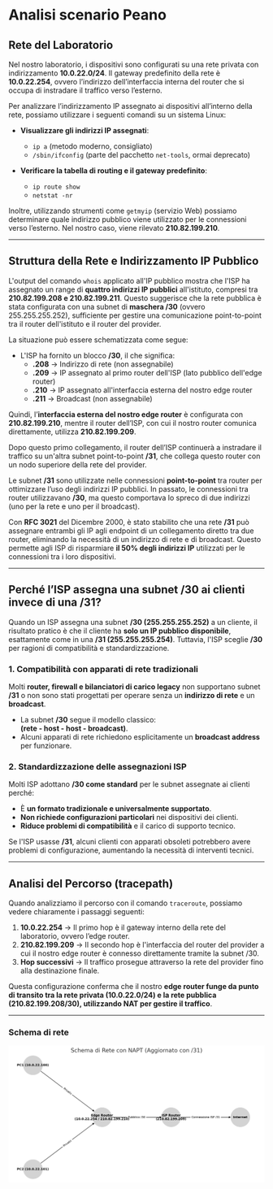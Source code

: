 # Analisi scenario Peano

## Rete del Laboratorio

Nel nostro laboratorio, i dispositivi sono configurati su una rete privata con indirizzamento **10.0.22.0/24**. Il gateway predefinito della rete è **10.0.22.254**, ovvero l’indirizzo dell’interfaccia interna del router che si occupa di instradare il traffico verso l’esterno.

Per analizzare l’indirizzamento IP assegnato ai dispositivi all’interno della rete, possiamo utilizzare i seguenti comandi su un sistema Linux:

- **Visualizzare gli indirizzi IP assegnati**:
  - `ip a` (metodo moderno, consigliato)
  - `/sbin/ifconfig` (parte del pacchetto `net-tools`, ormai deprecato)
  
- **Verificare la tabella di routing e il gateway predefinito**:
  - `ip route show`
  - `netstat -nr`

Inoltre, utilizzando strumenti come `getmyip` (servizio Web) possiamo determinare quale indirizzo pubblico viene utilizzato per le connessioni verso l’esterno. Nel nostro caso, viene rilevato **210.82.199.210**.

---

## Struttura della Rete e Indirizzamento IP Pubblico

L'output del comando `whois` applicato all'IP pubblico mostra che l'ISP ha assegnato un range di **quattro indirizzi IP pubblici** all'istituto, compresi tra **210.82.199.208 e 210.82.199.211**. Questo suggerisce che la rete pubblica è stata configurata con una subnet di **maschera /30** (ovvero 255.255.255.252), sufficiente per gestire una comunicazione point-to-point tra il router dell'istituto e il router del provider.

La situazione può essere schematizzata come segue:

- L'ISP ha fornito un blocco **/30**, il che significa:
  - **.208** → Indirizzo di rete (non assegnabile)
  - **.209** → IP assegnato al primo router dell'ISP (lato pubblico dell'edge router)
  - **.210** → IP assegnato all'interfaccia esterna del nostro edge router
  - **.211** → Broadcast (non assegnabile)

Quindi, l’**interfaccia esterna del nostro edge router** è configurata con **210.82.199.210**, mentre il router dell’ISP, con cui il nostro router comunica direttamente, utilizza **210.82.199.209**.

Dopo questo primo collegamento, il router dell’ISP continuerà a instradare il traffico su un'altra subnet point-to-point **/31**, che collega questo router con un nodo superiore della rete del provider.  

Le subnet **/31** sono utilizzate nelle connessioni **point-to-point** tra router per ottimizzare l’uso degli indirizzi IP pubblici. In passato, le connessioni tra router utilizzavano **/30**, ma questo comportava lo spreco di due indirizzi (uno per la rete e uno per il broadcast).  

Con **RFC 3021** del Dicembre 2000, è stato stabilito che una rete **/31** può assegnare entrambi gli IP agli endpoint di un collegamento diretto tra due router, eliminando la necessità di un indirizzo di rete e di broadcast. Questo permette agli ISP di risparmiare **il 50% degli indirizzi IP** utilizzati per le connessioni tra i loro dispositivi.

---

## Perché l’ISP assegna una subnet /30 ai clienti invece di una /31?

Quando un ISP assegna una subnet **/30 (255.255.255.252)** a un cliente, il risultato pratico è che il cliente ha **solo un IP pubblico disponibile**, esattamente come in una **/31 (255.255.255.254)**. Tuttavia, l'ISP sceglie **/30** per ragioni di compatibilità e standardizzazione.

### 1. **Compatibilità con apparati di rete tradizionali**

Molti **router, firewall e bilanciatori di carico legacy** non supportano subnet **/31** o non sono stati progettati per operare senza un **indirizzo di rete** e un **broadcast**.  

- La subnet **/30** segue il modello classico:  
  **(rete - host - host - broadcast)**.
- Alcuni apparati di rete richiedono esplicitamente un **broadcast address** per funzionare.

### 2. **Standardizzazione delle assegnazioni ISP**

Molti ISP adottano **/30 come standard** per le subnet assegnate ai clienti perché:

- È **un formato tradizionale e universalmente supportato**.
- **Non richiede configurazioni particolari** nei dispositivi dei clienti.
- **Riduce problemi di compatibilità** e il carico di supporto tecnico.

Se l'ISP usasse **/31**, alcuni clienti con apparati obsoleti potrebbero avere problemi di configurazione, aumentando la necessità di interventi tecnici.

---

## Analisi del Percorso (tracepath)

Quando analizziamo il percorso con il comando `traceroute`, possiamo vedere chiaramente i passaggi seguenti:

1. **10.0.22.254** → Il primo hop è il gateway interno della rete del laboratorio, ovvero l’edge router.
2. **210.82.199.209** → Il secondo hop è l'interfaccia del router del provider a cui il nostro edge router è connesso direttamente tramite la subnet /30.
3. **Hop successivi** → Il traffico prosegue attraverso la rete del provider fino alla destinazione finale.

Questa configurazione conferma che il nostro **edge router funge da punto di transito tra la rete privata (10.0.22.0/24) e la rete pubblica (210.82.199.208/30), utilizzando NAT per gestire il traffico**.

---

### Schema di rete

![Schema di Rete](images/01_schema-rete.png)
